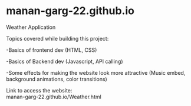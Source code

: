 # manan-garg-22.github.io
Weather Application 

Topics covered while building this project:

  -Basics of frontend dev (HTML, CSS) 
  
  -Basics of Backend dev (Javascript, API calling)
  
  -Some effects for making the website look more attractive (Music embed, background animations, color transitions)

Link to access the website:  
  manan-garg-22.github.io/Weather.html

